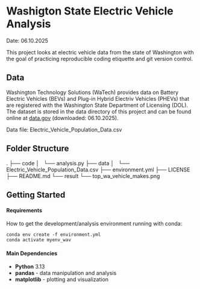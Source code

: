 # Washigton State Electric Vehicle Analysis

Date: 06.10.2025

This project looks at electric vehicle data from the state of Washington with the goal of practicing reproducible coding etiquette and git version control.

## Data

Washington Technology Solutions (WaTech) provides data on Battery Electric Vehicles (BEVs) and Plug-in Hybrid Electriv Vehicles (PHEVs) that are registered with the Washington State Department of Licensing (DOL). The dataset is stored in the data directory of this project and can be found online at [data.gov](https://catalog.data.gov/dataset/electric-vehicle-population-data) (downloaded: 06.10.2025).

Data file: Electric_Vehicle_Population_Data.csv

## Folder Structure

.
├── code
│   └── analysis.py
├── data
│   └── Electric_Vehicle_Population_Data.csv
├── environment.yml
├── LICENSE
├── README.md
└── result
    └── top_wa_vehicle_makes.png

## Getting Started


#### Requirements
How to get the development/analysis environment running with conda:

```
conda env create -f environment.yml
conda activate myenv_wav
```

#### Main Dependencies
* **Python** 3.13
* **pandas** - data manipulation and analysis
* **matplotlib** - plotting and visualization


